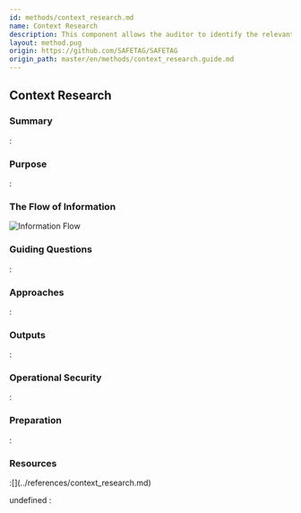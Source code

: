 ```yaml
---
id: methods/context_research.md
name: Context Research
description: This component allows the auditor to identify the relevant regional and technological context needed to provide a safe and informed SAFETAG audit. This component consists of desk research that is collected and analyzed by the auditor, as...
layout: method.pug
origin: https://github.com/SAFETAG/SAFETAG
origin_path: master/en/methods/context_research.guide.md
---
```


## Context Research

### Summary
:[](../methods/context_research/summary.md)
### Purpose
:[](../methods/context_research/purpose.md)
### The Flow of Information
![ Information Flow](images/info_flows/context_research.svg)

### Guiding Questions
:[](../methods/context_research/guiding_questions.md)
### Approaches
:[](../methods/context_research/approaches.md)
### Outputs
:[](../methods/context_research/output.md)
### Operational Security
:[](../methods/context_research/operational_security.md)
### Preparation
:[](../methods/context_research/preparation.md)



### Resources

<div class="greybox">
:[](../references/context_research.md)
</div>


undefined
:[](../references/footnotes.md)
